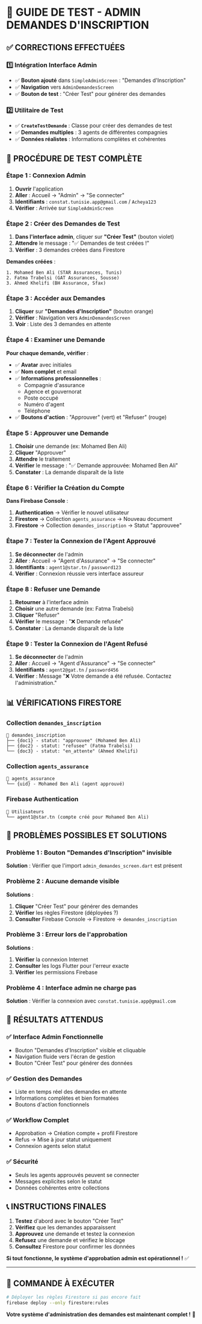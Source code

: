 # 🧪 **GUIDE DE TEST - ADMIN DEMANDES D'INSCRIPTION**

## ✅ **CORRECTIONS EFFECTUÉES**

### **1️⃣ Intégration Interface Admin**
- ✅ **Bouton ajouté** dans `SimpleAdminScreen` : "Demandes d'Inscription"
- ✅ **Navigation** vers `AdminDemandesScreen`
- ✅ **Bouton de test** : "Créer Test" pour générer des demandes

### **2️⃣ Utilitaire de Test**
- ✅ **`CreateTestDemande`** : Classe pour créer des demandes de test
- ✅ **Demandes multiples** : 3 agents de différentes compagnies
- ✅ **Données réalistes** : Informations complètes et cohérentes

## 🧪 **PROCÉDURE DE TEST COMPLÈTE**

### **Étape 1 : Connexion Admin**
1. **Ouvrir** l'application
2. **Aller** : Accueil → "Admin" → "Se connecter"
3. **Identifiants** : `constat.tunisie.app@gmail.com` / `Acheya123`
4. **Vérifier** : Arrivée sur `SimpleAdminScreen`

### **Étape 2 : Créer des Demandes de Test**
1. **Dans l'interface admin**, cliquer sur **"Créer Test"** (bouton violet)
2. **Attendre** le message : "✅ Demandes de test créées !"
3. **Vérifier** : 3 demandes créées dans Firestore

**Demandes créées** :
```
1. Mohamed Ben Ali (STAR Assurances, Tunis)
2. Fatma Trabelsi (GAT Assurances, Sousse)  
3. Ahmed Khelifi (BH Assurance, Sfax)
```

### **Étape 3 : Accéder aux Demandes**
1. **Cliquer** sur **"Demandes d'Inscription"** (bouton orange)
2. **Vérifier** : Navigation vers `AdminDemandesScreen`
3. **Voir** : Liste des 3 demandes en attente

### **Étape 4 : Examiner une Demande**
**Pour chaque demande, vérifier** :
- ✅ **Avatar** avec initiales
- ✅ **Nom complet** et email
- ✅ **Informations professionnelles** :
  - Compagnie d'assurance
  - Agence et gouvernorat
  - Poste occupé
  - Numéro d'agent
  - Téléphone
- ✅ **Boutons d'action** : "Approuver" (vert) et "Refuser" (rouge)

### **Étape 5 : Approuver une Demande**
1. **Choisir** une demande (ex: Mohamed Ben Ali)
2. **Cliquer** "Approuver"
3. **Attendre** le traitement
4. **Vérifier** le message : "✅ Demande approuvée: Mohamed Ben Ali"
5. **Constater** : La demande disparaît de la liste

### **Étape 6 : Vérifier la Création du Compte**
**Dans Firebase Console** :
1. **Authentication** → Vérifier le nouvel utilisateur
2. **Firestore** → Collection `agents_assurance` → Nouveau document
3. **Firestore** → Collection `demandes_inscription` → Statut "approuvee"

### **Étape 7 : Tester la Connexion de l'Agent Approuvé**
1. **Se déconnecter** de l'admin
2. **Aller** : Accueil → "Agent d'Assurance" → "Se connecter"
3. **Identifiants** : `agent1@star.tn` / `password123`
4. **Vérifier** : Connexion réussie vers interface assureur

### **Étape 8 : Refuser une Demande**
1. **Retourner** à l'interface admin
2. **Choisir** une autre demande (ex: Fatma Trabelsi)
3. **Cliquer** "Refuser"
4. **Vérifier** le message : "❌ Demande refusée"
5. **Constater** : La demande disparaît de la liste

### **Étape 9 : Tester la Connexion de l'Agent Refusé**
1. **Se déconnecter** de l'admin
2. **Aller** : Accueil → "Agent d'Assurance" → "Se connecter"
3. **Identifiants** : `agent2@gat.tn` / `password456`
4. **Vérifier** : Message "❌ Votre demande a été refusée. Contactez l'administration."

## 📊 **VÉRIFICATIONS FIRESTORE**

### **Collection `demandes_inscription`**
```
📁 demandes_inscription
├── {doc1} - statut: "approuvee" (Mohamed Ben Ali)
├── {doc2} - statut: "refusee" (Fatma Trabelsi)
└── {doc3} - statut: "en_attente" (Ahmed Khelifi)
```

### **Collection `agents_assurance`**
```
📁 agents_assurance
└── {uid} - Mohamed Ben Ali (agent approuvé)
```

### **Firebase Authentication**
```
👤 Utilisateurs
└── agent1@star.tn (compte créé pour Mohamed Ben Ali)
```

## 🚨 **PROBLÈMES POSSIBLES ET SOLUTIONS**

### **Problème 1 : Bouton "Demandes d'Inscription" invisible**
**Solution** : Vérifier que l'import `admin_demandes_screen.dart` est présent

### **Problème 2 : Aucune demande visible**
**Solutions** :
1. **Cliquer** "Créer Test" pour générer des demandes
2. **Vérifier** les règles Firestore (déployées ?)
3. **Consulter** Firebase Console → Firestore → `demandes_inscription`

### **Problème 3 : Erreur lors de l'approbation**
**Solutions** :
1. **Vérifier** la connexion Internet
2. **Consulter** les logs Flutter pour l'erreur exacte
3. **Vérifier** les permissions Firebase

### **Problème 4 : Interface admin ne charge pas**
**Solution** : Vérifier la connexion avec `constat.tunisie.app@gmail.com`

## 🎯 **RÉSULTATS ATTENDUS**

### **✅ Interface Admin Fonctionnelle**
- Bouton "Demandes d'Inscription" visible et cliquable
- Navigation fluide vers l'écran de gestion
- Bouton "Créer Test" pour générer des données

### **✅ Gestion des Demandes**
- Liste en temps réel des demandes en attente
- Informations complètes et bien formatées
- Boutons d'action fonctionnels

### **✅ Workflow Complet**
- Approbation → Création compte + profil Firestore
- Refus → Mise à jour statut uniquement
- Connexion agents selon statut

### **✅ Sécurité**
- Seuls les agents approuvés peuvent se connecter
- Messages explicites selon le statut
- Données cohérentes entre collections

## 📞 **INSTRUCTIONS FINALES**

1. **Testez** d'abord avec le bouton "Créer Test"
2. **Vérifiez** que les demandes apparaissent
3. **Approuvez** une demande et testez la connexion
4. **Refusez** une demande et vérifiez le blocage
5. **Consultez** Firestore pour confirmer les données

**Si tout fonctionne, le système d'approbation admin est opérationnel !** ✅

---

## 🔧 **COMMANDE À EXÉCUTER**

```bash
# Déployer les règles Firestore si pas encore fait
firebase deploy --only firestore:rules
```

**Votre système d'administration des demandes est maintenant complet !** 🎉
